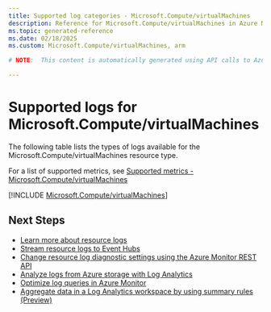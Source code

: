 ```yaml
---
title: Supported log categories - Microsoft.Compute/virtualMachines
description: Reference for Microsoft.Compute/virtualMachines in Azure Monitor Logs.
ms.topic: generated-reference
ms.date: 02/18/2025
ms.custom: Microsoft.Compute/virtualMachines, arm

# NOTE:  This content is automatically generated using API calls to Azure. Any edits made on these files will be overwritten in the next run of the script. 

---
```





# Supported logs for Microsoft.Compute/virtualMachines  
The following table lists the types of logs available for the Microsoft.Compute/virtualMachines resource type.
  
  
  
For a list of supported metrics, see [Supported metrics - Microsoft.Compute/virtualMachines](../supported-metrics/microsoft-compute-virtualmachines-metrics.md)  
  

  
[!INCLUDE [Microsoft.Compute/virtualMachines](~/reusable-content/ce-skilling/azure/includes/azure-monitor/reference/logs/microsoft-compute-virtualmachines-logs-include.md)]  
  

## Next Steps

* [Learn more about resource logs](/azure/azure-monitor/essentials/platform-logs-overview)
* [Stream resource logs to Event Hubs](/azure/azure-monitor/essentials/resource-logs#send-to-azure-event-hubs)
* [Change resource log diagnostic settings using the Azure Monitor REST API](/rest/api/monitor/diagnosticsettings)
* [Analyze logs from Azure storage with Log Analytics](/azure/azure-monitor/essentials/resource-logs#send-to-log-analytics-workspace)
* [Optimize log queries in Azure Monitor](/azure/azure-monitor/logs/query-optimization)
* [Aggregate data in a Log Analytics workspace by using summary rules (Preview)](/azure/azure-monitor/logs/summary-rules)